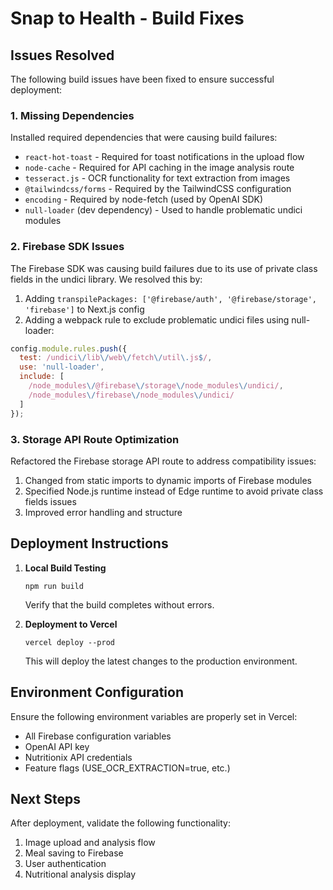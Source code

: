 # Snap to Health - Build Fixes

## Issues Resolved

The following build issues have been fixed to ensure successful deployment:

### 1. Missing Dependencies

Installed required dependencies that were causing build failures:

- `react-hot-toast` - Required for toast notifications in the upload flow
- `node-cache` - Required for API caching in the image analysis route
- `tesseract.js` - OCR functionality for text extraction from images
- `@tailwindcss/forms` - Required by the TailwindCSS configuration
- `encoding` - Required by node-fetch (used by OpenAI SDK)
- `null-loader` (dev dependency) - Used to handle problematic undici modules

### 2. Firebase SDK Issues

The Firebase SDK was causing build failures due to its use of private class fields in the undici library. We resolved this by:

1. Adding `transpilePackages: ['@firebase/auth', '@firebase/storage', 'firebase']` to Next.js config
2. Adding a webpack rule to exclude problematic undici files using null-loader:

```js
config.module.rules.push({
  test: /undici\/lib\/web\/fetch\/util\.js$/,
  use: 'null-loader',
  include: [
    /node_modules\/@firebase\/storage\/node_modules\/undici/,
    /node_modules\/firebase\/node_modules\/undici/
  ]
});
```

### 3. Storage API Route Optimization

Refactored the Firebase storage API route to address compatibility issues:

1. Changed from static imports to dynamic imports of Firebase modules
2. Specified Node.js runtime instead of Edge runtime to avoid private class fields issues
3. Improved error handling and structure

## Deployment Instructions

1. **Local Build Testing**
   ```
   npm run build
   ```
   Verify that the build completes without errors.

2. **Deployment to Vercel**
   ```
   vercel deploy --prod
   ```
   This will deploy the latest changes to the production environment.

## Environment Configuration

Ensure the following environment variables are properly set in Vercel:
- All Firebase configuration variables
- OpenAI API key
- Nutritionix API credentials
- Feature flags (USE_OCR_EXTRACTION=true, etc.)

## Next Steps

After deployment, validate the following functionality:
1. Image upload and analysis flow
2. Meal saving to Firebase
3. User authentication
4. Nutritional analysis display 